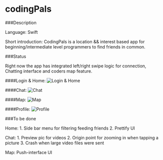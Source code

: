 # codingPals

###Description

Language: Swift

Short introduction: CodingPals is a location && interest based app for beginning/intermediate level programmers to find friends in common.

###Status

Right now the app has integrated left/right swipe logic for connection, Chatting interface and coders map feature.

####Login & Home:
![Login & Home](https://cloud.githubusercontent.com/assets/14342440/13905384/1d631ec2-ee8c-11e5-8222-2a07d0186a1a.gif)

####Chat:
![Chat](https://cloud.githubusercontent.com/assets/14342440/13905391/41659da4-ee8c-11e5-9bcb-8229b82259f8.gif)

####Map:
![Map](https://cloud.githubusercontent.com/assets/14342440/13905402/70fea736-ee8c-11e5-8608-ec82960b1801.gif)

####Profile:
![Profile](https://cloud.githubusercontent.com/assets/14342440/13905403/730a96c0-ee8c-11e5-8c4d-7786f64cea53.gif)

###To be done

Home: 1. Side bar menu for filtering feeding friends 2. Prettify UI

Chat: 1. Preview pic for videos 2. Origin point for zooming in when tapping a picture 3. Crash when large video files were sent

Map: Push-interface UI
